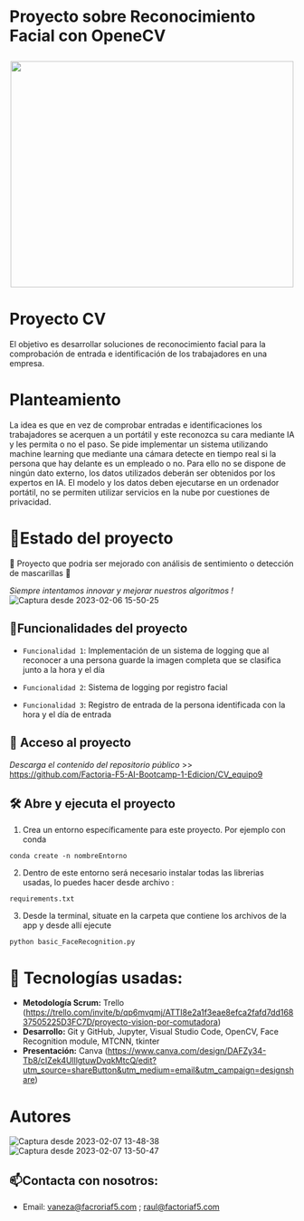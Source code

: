 <h1 align="center">
  <p align="left">Proyecto sobre Reconocimiento Facial con OpeneCV</p>
  <img align="center" width="500" height="400" src="https://preview.redd.it/92we6q514qx61.jpg?width=5334&format=pjpg&auto=webp&v=enabled&s=e7850668255c3dd5298e2a1dc427d6bf94fc4543">
</h1>

# Proyecto CV

El objetivo es desarrollar soluciones de reconocimiento facial para la comprobación de entrada e identificación de los trabajadores en una empresa.

# Planteamiento

La idea es que en vez de comprobar entradas e identificaciones los trabajadores se acerquen a un portátil y este reconozca su cara mediante IA y les permita o no el paso. Se pide implementar un sistema utilizando machine learning que mediante una cámara detecte en tiempo real si la persona que hay delante es un empleado o no. Para ello no se dispone de ningún dato externo, los datos utilizados deberán ser obtenidos por los expertos en IA. El modelo y los datos deben ejecutarse en un ordenador portátil, no se permiten utilizar servicios en la nube por cuestiones de privacidad.

# :mechanical_arm:Estado del proyecto
:construction: Proyecto que podria ser mejorado con análisis de sentimiento o detección de mascarillas :construction:

*Siempre intentamos innovar y mejorar nuestros algoritmos !*
![Captura desde 2023-02-06 15-50-25](https://user-images.githubusercontent.com/109469745/217253461-8e1379e4-dfcc-4722-9759-48b7e079c744.png)

## :hammer:Funcionalidades del proyecto

- `Funcionalidad 1`: Implementación de un sistema de logging que al reconocer a una persona guarde la imagen completa que se clasifica junto a la hora y el día
- `Funcionalidad 2`: Sistema de logging por registro facial

- `Funcionalidad 3`: Registro de entrada de la persona identificada con la hora y el día de entrada

## 📁 Acceso al proyecto

*Descarga el contenido del repositorio público* >> https://github.com/Factoria-F5-AI-Bootcamp-1-Edicion/CV_equipo9

## 🛠️ Abre y ejecuta el proyecto

1. Crea un entorno específicamente para este proyecto. Por ejemplo con conda 
```
conda create -n nombreEntorno
```
2. Dentro de este entorno será necesario instalar todas las librerias usadas, lo puedes hacer desde archivo :
```
requirements.txt
```
3. Desde la terminal, situate en la carpeta que contiene los archivos de la app y desde allí ejecute
```
python basic_FaceRecognition.py
```

# :wrench: Tecnologías usadas:

   - **Metodología Scrum:** Trello (https://trello.com/invite/b/qp6mvqmj/ATTI8e2a1f3eae8efca2fafd7dd16837505225D3FC7D/proyecto-vision-por-comutadora)
   - **Desarrollo:** Git y GitHub, Jupyter, Visual Studio Code, OpenCV, Face Recognition module, MTCNN, tkinter
   - **Presentación:** Canva (https://www.canva.com/design/DAFZy34-Tb8/cIZek4UlllgtuwDvqkMtcQ/edit?utm_source=shareButton&utm_medium=email&utm_campaign=designshare) 
# Autores

![Captura desde 2023-02-07 13-48-38](https://user-images.githubusercontent.com/109469745/217249463-149e2390-002c-40a7-9a38-92b6ea815f67.png)
![Captura desde 2023-02-07 13-50-47](https://user-images.githubusercontent.com/109469745/217249746-00ee0a58-683e-4670-8166-b4ad5069cdf0.png)


## :mailbox:Contacta con nosotros:

- Email: vaneza@facroriaf5.com ; 
         raul@factoriaf5.com




